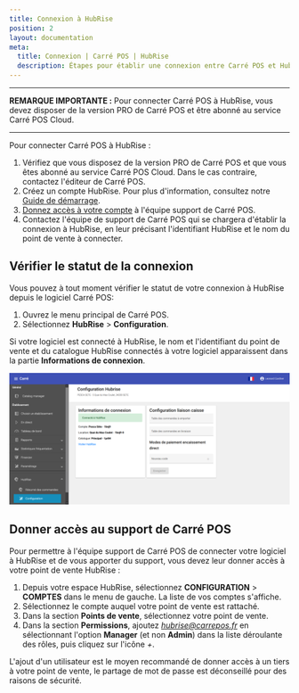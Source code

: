 ```yaml
---
title: Connexion à HubRise
position: 2
layout: documentation
meta:
  title: Connexion | Carré POS | HubRise
  description: Étapes pour établir une connexion entre Carré POS et HubRise. Connectez votre caisse et synchronisez vos données avec d'autres applications.
---
```


---

**REMARQUE IMPORTANTE :** Pour connecter Carré POS à HubRise, vous devez disposer de la version PRO de Carré POS et être abonné au service Carré POS Cloud.

---

Pour connecter Carré POS à HubRise :

1. Vérifiez que vous disposez de la version PRO de Carré POS et que vous êtes abonné au service Carré POS Cloud. Dans le cas contraire, contactez l'éditeur de Carré POS.
1. Créez un compte HubRise. Pour plus d'information, consultez notre [Guide de démarrage](/docs/getting-started/).
1. [Donnez accès à votre compte](/apps/carre-pos/connexion-hubrise#donner-acc-s-au-support-de-carr-pos) à l'équipe support de Carré POS.
1. Contactez l'équipe de support de Carré POS qui se chargera d'établir la connexion à HubRise, en leur précisant l'identifiant HubRise et le nom du point de vente à connecter.

## Vérifier le statut de la connexion

Vous pouvez à tout moment vérifier le statut de votre connexion à HubRise depuis le logiciel Carré POS:

1. Ouvrez le menu principal de Carré POS.
1. Sélectionnez **HubRise** > **Configuration**.

Si votre logiciel est connecté à HubRise, le nom et l'identifiant du point de vente et du catalogue HubRise connectés à votre logiciel apparaissent dans la partie **Informations de connexion**.

![Connexion à HubRise - Informations de connexion](../images/006-fr-carre-pos-informations-connexion.png)

## Donner accès au support de Carré POS

Pour permettre à l'équipe support de Carré POS de connecter votre logiciel à HubRise et de vous apporter du support, vous devez leur donner accès à votre point de vente HubRise :

1. Depuis votre espace HubRise, sélectionnez **CONFIGURATION** > **COMPTES** dans le menu de gauche. La liste de vos comptes s'affiche.
1. Sélectionnez le compte auquel votre point de vente est rattaché.
1. Dans la section **Points de vente**, sélectionnez votre point de vente.
1. Dans la section **Permissions**, ajoutez *hubrise@carrepos.fr* en sélectionnant l'option **Manager** (et non **Admin**) dans la liste déroulante des rôles, puis cliquez sur l'icône _+_.

L'ajout d'un utilisateur est le moyen recommandé de donner accès à un tiers à votre point de vente, le partage de mot de passe est déconseillé pour des raisons de sécurité.
